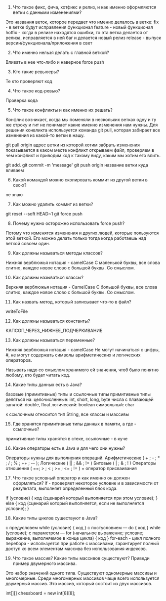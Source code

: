 1. Что такое фикс, фича, хотфикс и релиз, и как именно оформляются ветки с данными изменениями?

Это названия веток, которое передает что именно делалось в ветке:
fix - в ветке будут исправления функционал
feature - новый функционал
hotfix - когда в релизе находятся ошибки, то эта ветка делается от релиза, исправляется в ней баг и делается новый релиз
release - выпуск версии/функционала/приложения в свет

2. Что именно нельзя делать с главной веткой?

Вливать в нее что-либо и наверное force push

3. Кто такие ревьюеры?

Те кто проверяют код

4. Что такое код-ревью?

Проверка кода

5. Что такое конфликты и как именно их решать?

Конфлик возникает, когда мы поменяли в нескольких ветках одну и ту же строку и гит не понимает какие именно изменения нам нужны.
Для решения конвликта используется команда git pull, которая забирает все изменения из какой-то ветки в нашу.

git pull origin адрес ветки из которой хотим забрать изменения
показывается в каком месте конфликт
открываем файл, проверяем в чем конфликт и приводим код к такому виду, каким мы хотим его влить.

git add.
git commit -m 'message'
git push origin название ветки куда вливаем

6. Какой командой можно скопировать коммит из другой ветки в свою?

не знаю

7. Как можно удалить коммит из ветки?

git reset --soft HEAD~1
git force push

8. Почему нужно осторожно использовать force push?

Потому что изменятся изменения и других людей, которые пользуются этой веткой.
Его можно делать только тогда когда работаешь над веткой совсем один.

9. Как должны называться методы классов?

Нижняя верблюжья нотация - camelCase
С маленькой буквы, все слова слитно, каждое новое слово с большой буквы.
Со смыслом.

10. Как должны называться классы?

Верхняя верблюжья нотация - CamelCase
С большой буквы, все слова слитно, каждое новое слово с большой буквы.
Со смыслом.

11. Как назвать метод, который записывает что-то в файл?

writeToFile

12. Как должны называться константы?

КАПСОП_ЧЕРЕЗ_НИЖНЕЕ_ПОДЧЕРКИВАНИЕ

13. Как должны называться переменные?

Нижняя верблюжья нотация - camelCase
Не могут начинаться с цифры, #, не могут содержать символы арифметических и логических операторов.

Называть надо со смыслом хранимого ей значения, чтоб было понятно любому, кто будет читать код.

14. Какие типы данных есть в Java?

базовые (примитивные) типы и ссылочные типы
примитивные типы деляться на: 
целочисленные: int, short, long, byte
числа с плавающей запятой: double, float
логический: boolean
символьный: char

к ссылочным относится тип String, все классы и массивы

15. Где хранятся примитивные типы данных в памяти, а где - ссылочные?

примитивные типы хранятся в стеке, ссылочные - в куче

16. Какие операторы есть в Java и для чего они нужны?

Операторы нужны для выполнения операций.
Арифметические ( + ; - ; * ; / ; % ; ++ ; -- );
Логические ( || ; && ; != )
Битовые ( | ; & ; ! )
Операторы отношения ( ==; > ; < ; >= ; <= ; != )
= оператор присваивания

17. Что такое условный оператор и как именно он должен оформляться?
if - проверяет некоторое условие и в зависимости от результата, выполняет определенный блок кода.

if (условие) {
	код (сценарий который выполняется при этом условие);
} else {
	код (сценарий который выполняется, если не выполняется условие);
}

18. Какие типы циклов существуют в Java?

с предусловем while (условие) { код } 
с постусловием — do { код } while (условие);
с параметром — for (начальное выражение; условие; выражение, выполняемое в конце цикла) { код }
for-each - цикл полного перебора - используется при работе с массивами, гарантирует полный доступ ко всем элементам массива без использования индексов.

19. Что такое массив? Какие типы массивов существуют? Приведи пример двумерного массива.

Это набор значений одного типа. 
Существуют одномерные массивы и многомерные. Среди многомерных массивов чаще всего используется двумерный массив. Это массив, который состоит из двух массивов.

int[][] chessboard = new int[8][8];
